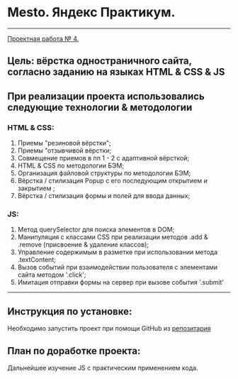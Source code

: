 # Mesto. Яндекс Практикум.
---

[Проектная работа № 4.](https://lesnichiyy.github.io/mesto_elective/index.html)

Цель: вёрстка одностраничного сайта, согласно заданию на языках HTML & CSS & JS
---

## При реализации проекта использовались следующие технологии & методологии 
### HTML & CSS:
1. Приемы "резиновой вёрстки";
2. Приемы "отзывчивой вёрстки;
3. Совмещение приемов в пп 1 - 2 с адаптивной вёрсткой;
4. HTML & CSS по методологии БЭМ;
5. Организация файловой структуры по методологии БЭМ;
6. Вёрстка / стилизация Popup c его последующим открытием и закрытием ;
7. Вёрстка / стилизация формы и полей для ввода данных;
### JS:
1. Метод querySelector для поиска элементов в DOM;
2. Манипуляция с классами CSS при реализации методов .add & .remove (присвоение & удаление классов);
3. Управление содержимым в разметке при использовании метода .textContent;
4. Вызов событий при взаимодействии пользователя с элементами сайта методом '.click'; 
5. Имитация отправки формы на сервер при вызове события '.submit'
---

## Инструкция по установке:
Необходимо запустить проект при помощи GitHub из [репозитария](https://lesnichiyy.github.io/mesto_elective/index.html)

## План по доработке проекта:
Дальнейшее изучение JS с практическим применением кода.
